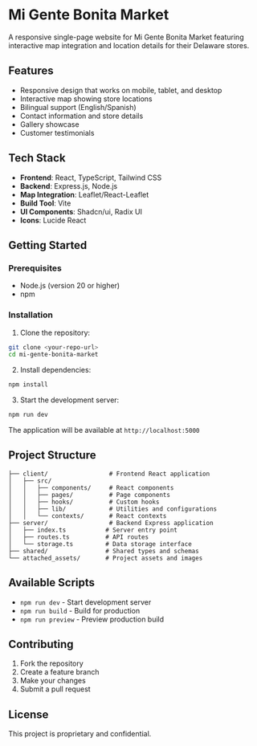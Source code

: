 # Mi Gente Bonita Market

A responsive single-page website for Mi Gente Bonita Market featuring interactive map integration and location details for their Delaware stores.

## Features

- Responsive design that works on mobile, tablet, and desktop
- Interactive map showing store locations
- Bilingual support (English/Spanish)
- Contact information and store details
- Gallery showcase
- Customer testimonials

## Tech Stack

- **Frontend**: React, TypeScript, Tailwind CSS
- **Backend**: Express.js, Node.js
- **Map Integration**: Leaflet/React-Leaflet
- **Build Tool**: Vite
- **UI Components**: Shadcn/ui, Radix UI
- **Icons**: Lucide React

## Getting Started

### Prerequisites

- Node.js (version 20 or higher)
- npm

### Installation

1. Clone the repository:
```bash
git clone <your-repo-url>
cd mi-gente-bonita-market
```

2. Install dependencies:
```bash
npm install
```

3. Start the development server:
```bash
npm run dev
```

The application will be available at `http://localhost:5000`

## Project Structure

```
├── client/                 # Frontend React application
│   ├── src/
│   │   ├── components/     # React components
│   │   ├── pages/          # Page components
│   │   ├── hooks/          # Custom hooks
│   │   ├── lib/            # Utilities and configurations
│   │   └── contexts/       # React contexts
├── server/                 # Backend Express application
│   ├── index.ts           # Server entry point
│   ├── routes.ts          # API routes
│   └── storage.ts         # Data storage interface
├── shared/                # Shared types and schemas
└── attached_assets/       # Project assets and images
```

## Available Scripts

- `npm run dev` - Start development server
- `npm run build` - Build for production
- `npm run preview` - Preview production build

## Contributing

1. Fork the repository
2. Create a feature branch
3. Make your changes
4. Submit a pull request

## License

This project is proprietary and confidential.